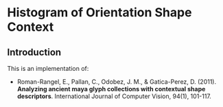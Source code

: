 Histogram of Orientation Shape Context
======================================

## Introduction

This is an implementation of:

* Roman-Rangel, E., Pallan, C., Odobez, J. M., & Gatica-Perez, D. (2011). **Analyzing ancient maya glyph collections with contextual shape descriptors**. International Journal of Computer Vision, 94(1), 101-117.
